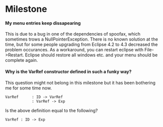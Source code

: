 # Milestone

#### My menu entries keep dissapearing

This is due to a bug in one of the dependencies of spoofax, which sometimes trows a NullPointerException.
There is no known solution at the time, but for some people upgrading from Eclipse 4.2 to 4.3 decreased the problem occurances.
As a workaround, you can restart eclipse with File->Restart. Eclipse should restore all windows etc. and your menu should be complete again.

#### Why is the VarRef constructor defined in such a funky way?

This question might not belong in this milestone but it has been bothering me for some time now.

	VarRef      : ID -> VarRef
				: VarRef -> Exp

Is the above definition equal to the following?

	VarRef : ID -> Exp